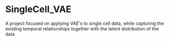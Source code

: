 # SingleCell_VAE
A project focused on applying VAE's to single cell data, while capturing the existing temporal relationships together with the latent distribution of the data
